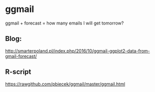 # ggmail
ggmail + forecast = how many emails I will get tomorrow?


## Blog:

http://smarterpoland.pl/index.php/2016/10/ggmail-ggplot2-data-from-gmail-forecast/

## R-script

https://rawgithub.com/pbiecek/ggmail/master/ggmail.html
